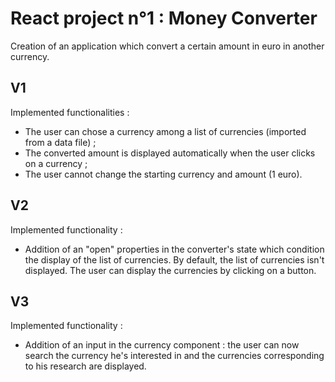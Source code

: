 # React project n°1 : Money Converter

Creation of an application which convert a certain amount in euro in another currency.

## V1

Implemented functionalities :

- The user can chose a currency among a list of currencies (imported from a data file) ;
- The converted amount is displayed automatically when the user clicks on a currency ;
- The user cannot change the starting currency and amount (1 euro).

## V2

Implemented functionality :

- Addition of an "open" properties in the converter's state which condition the display of the list of currencies.
By default, the list of currencies isn't displayed. The user can display the currencies by clicking on a button.

## V3

Implemented functionality :

- Addition of an input in the currency component : the user can now search the currency he's interested in and the currencies corresponding to his research are displayed.
